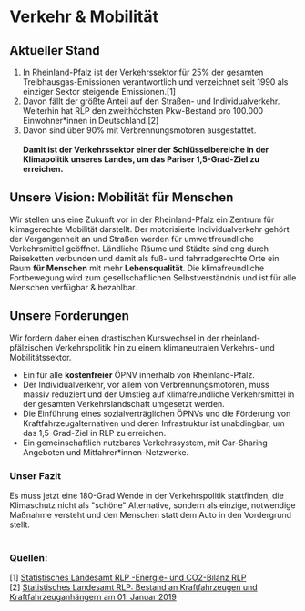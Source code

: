 # Verkehr & Mobilität

## Aktueller Stand

1. In Rheinland-Pfalz ist der Verkehrssektor für 25% der gesamten Treibhausgas-Emissionen verantwortlich und verzeichnet seit 1990 als einziger Sektor steigende Emissionen.[1]<br>
2. Davon fällt der größte Anteil auf den Straßen- und Individualverkehr. Weiterhin hat RLP den zweithöchsten Pkw-Bestand pro 100.000 Einwohner*innen in Deutschland.[2]<br>
3. Davon sind über 90% mit Verbrennungsmotoren ausgestattet.
<br><br> **Damit ist der Verkehrssektor einer der Schlüsselbereiche in der Klimapolitik unseres Landes, um das Pariser 1,5-Grad-Ziel zu erreichen.**

## Unsere Vision: Mobilität für Menschen

Wir stellen uns eine Zukunft vor in der Rheinland-Pfalz ein Zentrum für klimagerechte Mobilität darstellt. Der motorisierte Individualverkehr gehört der Vergangenheit an und Straßen werden für umweltfreundliche Verkehrsmittel geöffnet. Ländliche Räume und Städte sind eng durch Reiseketten verbunden und damit als fuß- und fahrradgerechte Orte ein Raum **für Menschen** mit mehr **Lebensqualität**. Die klimafreundliche Fortbewegung wird zum gesellschaftlichen Selbstverständnis und ist für alle Menschen verfügbar & bezahlbar.


## Unsere Forderungen

Wir fordern daher einen drastischen Kurswechsel in der rheinland-pfälzischen Verkehrspolitik hin zu einem klimaneutralen Verkehrs- und Mobilitätssektor.

- Ein für alle **kostenfreier** ÖPNV innerhalb von Rheinland-Pfalz.
- Der Individualverkehr, vor allem von Verbrennungsmotoren, muss massiv reduziert und der Umstieg auf klimafreundliche Verkehrsmittel in der gesamten Verkehrslandschaft umgesetzt werden. 
- Die Einführung eines sozialverträglichen ÖPNVs und die Förderung von Kraftfahrzeugalternativen und deren Infrastruktur ist unabdingbar, um das 1,5-Grad-Ziel in RLP zu erreichen. 
- Ein gemeinschaftlich nutzbares Verkehrssystem, mit Car-Sharing Angeboten und Mitfahrer*innen-Netzwerke.


### Unser Fazit

Es muss jetzt eine 180-Grad Wende in der Verkehrspolitik stattfinden, die Klimaschutz nicht als "schöne" Alternative, sondern als einzige, notwendige Maßnahme versteht und den Menschen statt dem Auto in den Vordergrund stellt. 
<br><br>
### Quellen:

[1] [Statistisches Landesamt RLP -Energie- und CO2-Bilanz RLP](https://www.statistik.rlp.de/fileadmin/dokumente/berichte/E/4123/E4123_201700_1j_L.pdf)
<br>
[2] [Statistisches Landesamt RLP: Bestand an Kraftfahrzeugen und Kraftfahrzeuganhängern am 01. Januar 2019](https://www.statistik.rlp.de/fileadmin/dokumente/berichte/H/1033/H1033_201900_1j_K.pdf)
<br><br>
